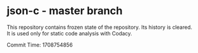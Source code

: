 # json-c - master branch

This repository contains frozen state of the repository.
Its history is cleared. It is used only for static code
analysis with Codacy.

Commit Time: 1708754856